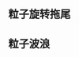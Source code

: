 ## 粒子旋转拖尾
<preview path="../demo/webgl/rotatingTail.vue"></preview>

## 粒子波浪
<preview path="../demo/webgl/pointsWave.vue"></preview>